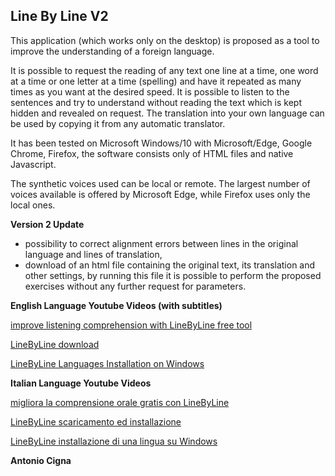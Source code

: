 Line By Line V2
---------------

This application (which works only on the desktop) is proposed as a tool to improve the understanding of a foreign language.
  
It is possible to request the reading of any text one line at a time, one word at a time or one letter at a time (spelling) and have it repeated as many times as you want at the desired speed. It is possible to listen to the sentences and try to understand without reading the text which is kept hidden and revealed on request. The translation into your own language can be used by copying it from any automatic translator.
  
It has been tested on Microsoft Windows/10 with Microsoft/Edge, Google Chrome, Firefox, the software consists only of HTML files and native Javascript.
  
The synthetic voices used can be local or remote. The largest number of voices available is offered by Microsoft Edge, while Firefox uses only the local ones. 

**Version 2 Update**  
- possibility to correct alignment errors between lines in the original language and lines of translation,  
- download of an html file containing the original text, its translation and other settings, by running this file it is possible to perform the proposed exercises without any further request for parameters.

**English Language Youtube Videos (with subtitles)**

[improve listening comprehension with LineByLine free tool](https://www.youtube.com/watch?v=9_WnTauS2G0&ab_channel=AntonioCigna)

[LineByLine download](https://www.youtube.com/watch?v=OenZDCMkhmY&ab_channel=AntonioCigna)

[LineByLine Languages Installation on Windows](https://www.youtube.com/watch?v=A43xyQWuNDQ&ab_channel=AntonioCigna)


**Italian Language Youtube Videos**

[migliora la comprensione orale gratis con LineByLine](https://www.youtube.com/watch?v=rO73PItHDrA&ab_channel=AntonioCigna)

[LineByLine scaricamento ed installazione](https://www.youtube.com/watch?v=53jrKsvOROI&ab_channel=AntonioCigna)

[LineByLine installazione di una lingua su Windows](https://www.youtube.com/watch?v=3vLakaKbq2c&ab_channel=AntonioCigna)
  
**Antonio Cigna**